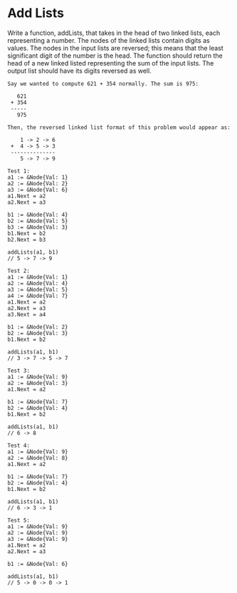 # Add Lists

Write a function, addLists, that takes in the head of two linked lists, each representing a number. The nodes of the linked lists contain digits as values. The nodes in the input lists are reversed; this means that the least significant digit of the number is the head. The function should return the head of a new linked listed representing the sum of the input lists. The output list should have its digits reversed as well.

```
Say we wanted to compute 621 + 354 normally. The sum is 975:

   621
 + 354
 -----
   975

Then, the reversed linked list format of this problem would appear as:

    1 -> 2 -> 6
 +  4 -> 5 -> 3
 --------------
    5 -> 7 -> 9
```

```
Test 1:
a1 := &Node{Val: 1}
a2 := &Node{Val: 2}
a3 := &Node{Val: 6}
a1.Next = a2
a2.Next = a3

b1 := &Node{Val: 4}
b2 := &Node{Val: 5}
b3 := &Node{Val: 3}
b1.Next = b2
b2.Next = b3

addLists(a1, b1)
// 5 -> 7 -> 9

Test 2:
a1 := &Node{Val: 1}
a2 := &Node{Val: 4}
a3 := &Node{Val: 5}
a4 := &Node{Val: 7}
a1.Next = a2
a2.Next = a3
a3.Next = a4

b1 := &Node{Val: 2}
b2 := &Node{Val: 3}
b1.Next = b2

addLists(a1, b1)
// 3 -> 7 -> 5 -> 7

Test 3:
a1 := &Node{Val: 9}
a2 := &Node{Val: 3}
a1.Next = a2

b1 := &Node{Val: 7}
b2 := &Node{Val: 4}
b1.Next = b2

addLists(a1, b1)
// 6 -> 8

Test 4:
a1 := &Node{Val: 9}
a2 := &Node{Val: 8}
a1.Next = a2

b1 := &Node{Val: 7}
b2 := &Node{Val: 4}
b1.Next = b2

addLists(a1, b1)
// 6 -> 3 -> 1

Test 5:
a1 := &Node{Val: 9}
a2 := &Node{Val: 9}
a3 := &Node{Val: 9}
a1.Next = a2
a2.Next = a3

b1 := &Node{Val: 6}

addLists(a1, b1)
// 5 -> 0 -> 0 -> 1
```
